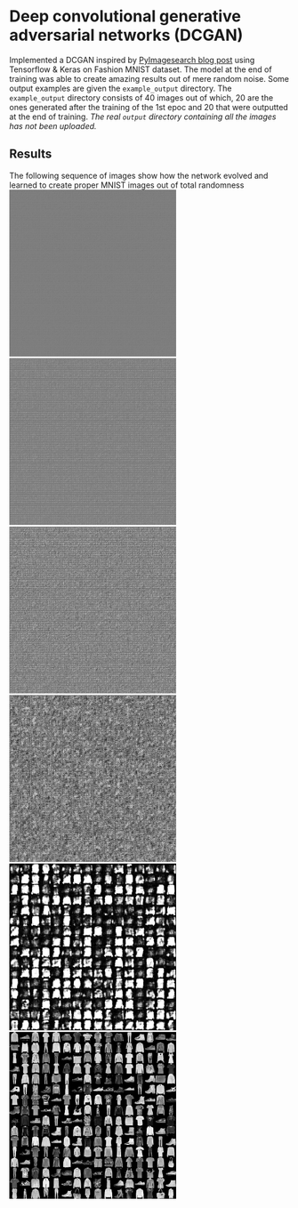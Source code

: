 # Deep convolutional generative adversarial networks (DCGAN)

Implemented a DCGAN inspired by [PyImagesearch blog post](https://www.pyimagesearch.com/2020/11/16/gans-with-keras-and-tensorflow/#pyi-pyimagesearch-plus-pricing-modal) 
using Tensorflow & Keras on Fashion MNIST dataset. The model at the end of training was able to create amazing results out of mere random noise. Some output examples are given 
the `example_output` directory. The `example_output` directory consists of 40 images out of which, 20 are the ones generated after the training of the 1st epoc and 20 that were outputted at the end of training. _The real `output` directory containing all the images has not been uploaded._

## Results
<div>
  The following sequence of images show how the network evolved and learned to create proper MNIST images out of total randomness <br>
  
  <img src="https://github.com/AryanSethi/DCGAN/blob/master/example_outputs/epoch_0001_step_00000.png" width='300' height='300'>
  <img src="https://github.com/AryanSethi/DCGAN/blob/master/example_outputs/epoch_0001_step_00075.png" width='300' height='300'>
  <img src="https://github.com/AryanSethi/DCGAN/blob/master/example_outputs/epoch_0001_step_00175.png" width='300' height='300'>
  <img src="https://github.com/AryanSethi/DCGAN/blob/master/example_outputs/epoch_0001_step_00225.png" width='300' height='300'>
  <img src="https://github.com/AryanSethi/DCGAN/blob/master/example_outputs/epoch_0001_step_00425.png" width='300' height='300'>
  <img src="https://github.com/AryanSethi/DCGAN/blob/master/example_outputs/epoch_0050_step_00500.png" width='300' height='300'>
</div>
  
